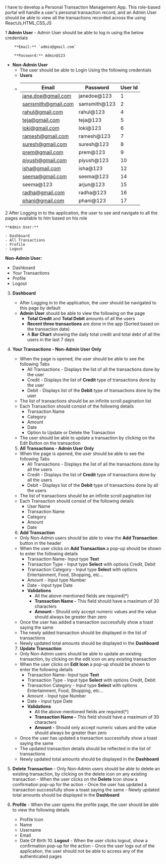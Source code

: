 I have to develop a Personal Transaction Management App. This role-based portal will handle a user's personal transaction record, and an Admin User should be able to view all the transactions recorded across the using ReactJs,HTML,CSS,JS

1 **Admin User**
    - Admin User should be able to log in using the below credentials
        
        **Email:** `admin@gmail.com` 
        
        **Password:** Admin@123
        
- **Non-Admin User**
    - The user should be able to Login Using the following credentials
    - **Users**
    - | Email | Password | User Id |
      | ---   | ---      | ---   |
      | jane.doe@gmail.com | janedoe@123 | 1 |
      | samsmith@gmail.com | samsmith@123 | 2 |
      | rahul@gmail.com | rahul@123 | 4 |
      | teja@gmail.com | teja@123 | 5 |
      | loki@gmail.com | loki@123 | 6 |
      | ramesh@gmail.com | ramesh@123 | 7 |
      | suresh@gmail.com | suresh@123 | 8 |
      | prem@gmail.com | prem@123 | 9 |
      | piyush@gmail.com | piyush@123 | 10 |
      | isha@gmail.com | isha@123 | 12 |
      | seema@gmail.com | seema@123 | 14 |
      | seema@123 | arjun@123 | 15 |
      | radha@gmail.com  | radha@123 | 16 |
      | phani@gmail.com | phani@123 | 17 |


2 After Logging in to the application, the user to see and navigate to all the pages available to him based on his role
    
    **Admin User:**
    
    - Dashboard
    - All Transactions
    - Profile
    - Logout
  **Non-Admin User:**

- Dashboard
- Your Transactions
- Profile
- Logout

3. **Dashboard**
    - After Logging in to the application, the user should be navigated to this page by default
    - **Admin User** should be able to view the following on the page
        - **Total Credit** and **Total Debit** amounts of all the users
        - **Recent three transactions** are done in the app (Sorted based on the transaction date)
        - A **Bar Chart** showing the daily total credit and total debt of all the users in the last 7 days
          
4. **Your Transactions - Non-Admin User Only**
    - When the page is opened, the user should be able to see the following Tabs
        - All Transactions - Displays the list of all the transactions done by the user
        - Credit - Displays the list of **Credit** type of transactions done by the user
        - Debit - Displays list of the **Debit** type of transactions done by the user
    - The list of transactions should be an infinite scroll pagination list
    - Each Transaction should consist of the following details
        - Transaction Name
        - Category
        - Amount
        - Date
        - Option to Update or Delete the Transaction
    - The user should be able to update a transaction by clicking on the Edit Button on the transaction
  
   5. **All Transactions - Admin User Only**
    - When the page is opened, the user should be able to see the following Tabs
        - All Transactions - Displays the list of all the transactions done by all the users
        - Credit - Displays the list of **Credit** type of transactions done by all the users
        - Debit - Displays list of the **Debit** type of transactions done by all the users
    - The list of transactions should be an infinite scroll pagination list
    - Each Transaction should consist of the following details
        - User Name
        - Transaction Name
        - Category
        - Amount
        - Date
    6. **Add Transaction**
    - Only Non-Admin users should be able to view the **Add Transaction** button in the header
    - When the user clicks on **Add Transaction** a pop-up should be shown to enter the following details
        - Transaction Name- Input type **Text**
        - Transaction Type - Input type **Select** with options Credit, Debit
        - Transaction Category - Input type **Select** with options Entertainment, Food, Shopping, etc…
        - Amount - Input type Number
        - Date - Input type Date
        - **Validations**
            - All the above-mentioned fields are required(*)
            - **Transaction Name -** This field should have a maximum of 30 characters
            - **Amount -** Should only accept numeric values and the value should always be greater than zero
    - Once the user has added a transaction successfully show a toast saying the same
    - The newly added transaction should be displayed in the list of transactions
    - Newly updated total amounts should be displayed in the **Dashboard**
   7. **Update Transaction**
    - Only Non-Admin users should be able to update an existing transaction, by clicking on the edit icon on any existing transaction
    - When the user clicks on **Edit Icon** a pop-up should be shown to enter the following details
        - Transaction Name- Input type **Text**
        - Transaction Type - Input type **Select** with options Credit, Debit
        - Transaction Category - Input type **Select** with options Entertainment, Food, Shopping, etc…
        - Amount - Input type Number
        - Date - Input type Date
        - **Validations**
            - All the above-mentioned fields are required(*)
            - **Transaction Name -** This field should have a maximum of 30 characters
            - **Amount -** Should only accept numeric values and the value should always be greater than zero
    - Once the user has updated a transaction successfully show a toast saying the same
    - The updated transaction details should be reflected in the list of transactions
    - Newly updated total amounts should be displayed in the **Dashboard**
  8. **Delete Transaction**
    - Only Non-Admin users should be able to delete an existing transaction, by clicking on the delete icon on any existing transaction
    - When the user clicks on the **Delete** Icon show a confirmation pop-up for the action
    - Once the user has updated a transaction successfully show a toast saying the same
    - Newly updated total amounts should be displayed in the **Dashboard**
  9. **Profile**
    - When the user opens the profile page, the user should be able to view the following details
        - Profile Icon
        - Name
        - Username
        - Email
        - Date Of Birth
    10. **Logout**
    - When the user clicks logout, show a confirmation pop-up for the action
    - Once the user logs out of the application, the user should not be able to access any of the authenticated pages

